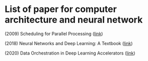 # List of paper for computer architecture and neural network

(2009) Scheduling for Parallel Processing ([link](https://link.springer.com/book/10.1007/978-1-84882-310-5))

(2018) Neural Networks and Deep Learning: A Textbook ([link](https://link.springer.com/book/10.1007/978-3-319-94463-0))

(2020) Data Orchestration in Deep Learning Accelerators ([link](https://www.morganclaypoolpublishers.com/catalog_Orig/product_info.php?products_id=1567))
